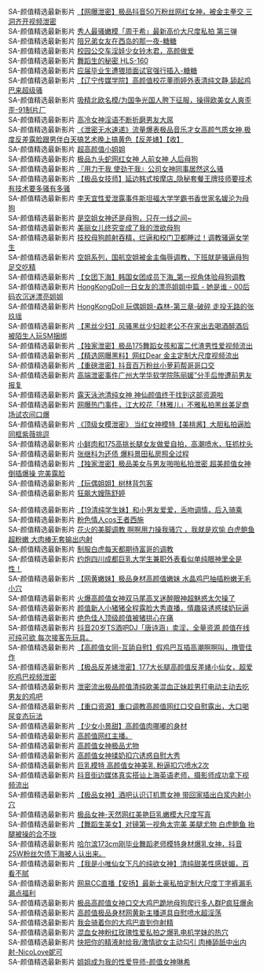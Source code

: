 SA-颜值精选最新影片      [【网曝泄密】极品抖音50万粉丝网红女神，被金主拳交 三洞齐开视频泄密](https://sagj.me/videoDetail/96b35806a5ba53a5.html)             
SA-颜值精选最新影片      [秀人最骚嫩模「周于希」最新高价大尺度私拍 第三弹](https://sagj.me/videoDetail/139805f71966a450.html)             
SA-颜值精选最新影片      [陪兄弟女友在西岛的那一夜-糖糖](https://sagj.me/videoDetail/c6aecfd4baccd877.html)             
SA-颜值精选最新影片      [校园公交车淫娃少女铃木君，高颜做爱](https://sagj.me/videoDetail/abb1fb77b3edd93e.html)             
SA-颜值精选最新影片      [舞蹈生的秘密 HLS-160](https://sagj.me/videoDetail/ca06e79cf943d4a9.html)             
SA-颜值精选最新影片      [应届毕业生遭猥琐面试官强行插入-糖糖](https://sagj.me/videoDetail/7d119b32ebcbef44.html)               
SA-颜值精选最新影片      [【辽宁传媒学院】高颜值校花董雨婷外表清纯文静,舔起鸡巴来超级骚](https://sagj.me/videoDetail/134189d47e78e37c.html)             
SA-颜值精选最新影片      [吸精北欧名模/为国争光国人胯下征服，操得欧美女人爽歪歪-91制片厂](https://sagj.me/videoDetail/efe4818d0bb31f55.html)             
SA-颜值精选最新影片      [高冷女神淫语不断折磨男友大屌](https://sagj.me/videoDetail/58fa674c58cf13c5.html)             
SA-颜值精选最新影片      [《泄密无水速递》流量爆表极品音乐才女高颜气质女神,极度反差露脸跟男伴白天搞艺术晚上搞黄色【反差婊】【收】](https://sagj.me/videoDetail/b1daaac649569fd0.html)             
SA-颜值精选最新影片      [超高颜值小姐姐](https://sagj.me/videoDetail/76965f7b358d0bb5.html)             
SA-颜值精选最新影片      [极品九头蛇网红女神 人前女神 人后母狗](https://sagj.me/videoDetail/6ac4d0665b6a7139.html)               
SA-颜值精选最新影片      [『用力干我 使劲干我』公司女神同事居然这么骚](https://sagj.me/videoDetail/1d2f449b9f3b6e6f.html)             
SA-颜值精选最新影片      [【极品女技师】延边韩式按摩店_隐秘套餐王牌技师要技术有技术要多骚有多骚](https://sagj.me/videoDetail/9789df3e8c253f61.html)             
SA-颜值精选最新影片      [李天宜性爱泄露事件斯坦福大学学霸书香世家名媛沦为母狗](https://sagj.me/videoDetail/a0feadcda1a0c2ec.html)             
SA-颜值精选最新影片      [是空姐女神还是母狗，只在一线之间~](https://sagj.me/videoDetail/354090ae1aba1af7.html)             
SA-颜值精选最新影片      [美丽女儿终究变成了我的泄欲母狗](https://sagj.me/videoDetail/e276edbf3cbe3419.html)             
SA-颜值精选最新影片      [技校母狗颜射吞精，烂逼和校门卫都睡过！调教骚逼女学生](https://sagj.me/videoDetail/1115922dc577cf68.html)               
SA-颜值精选最新影片      [空姐系列，国航空姐被金主侮辱调教，下班就是骚逼母狗足交吃精](https://sagj.me/videoDetail/a7c578efd1f92b63.html)             
SA-颜值精选最新影片      [【女团下海】韩国女团成员下海_第一视角体验母狗调教](https://sagj.me/videoDetail/2a1331853ee90bcd.html)             
SA-颜值精选最新影片      [HongKongDoll一日女友的漂亮姐姐中篇 - 她是谁 - 00后码农沉迷漂亮姐姐](https://sagj.me/videoDetail/4f057e6ef122cdc9.html)             
SA-颜值精选最新影片      [HongKongDoll 玩偶姐姐-森林-第三章-破碎 走投无路的张玖瑶](https://sagj.me/videoDetail/980de40848d74aee.html)             
SA-颜值精选最新影片      [【黑丝少妇】风骚黑丝少妇趁老公不在家出去喝酒醉酒后被陌生人玩SM捆绑](https://sagj.me/videoDetail/304b59a7c8991269.html)             
SA-颜值精选最新影片      [【独家泄密】极品175舞蹈女孩和富二代渣男性爱视频流出](https://sagj.me/videoDetail/0642ca443c09b93e.html)               
SA-颜值精选最新影片      [【精选网曝黑料】网红Dear 金主定制大尺度视频流出](https://sagj.me/videoDetail/1e242311aeca21d5.html)             
SA-颜值精选最新影片      [【重磅泄密】抖音百万粉丝小萝莉帮哥哥口交](https://sagj.me/videoDetail/705a77b8a9084564.html)             
SA-颜值精选最新影片      [高端泄密事件广州大学华软学院陈丽媛”分手后惨遭前男友报复](https://sagj.me/videoDetail/d7711789b47eebb1.html)             
SA-颜值精选最新影片      [露天泳池清纯女神 神仙颜值终于找到这部资源啦](https://sagj.me/videoDetail/143a1f52d5a1a261.html)             
SA-颜值精选最新影片      [网曝热门事件，江大校花「林雅儿」不雅私拍黑丝美足商场试农间口爆](https://sagj.me/videoDetail/8188e87c64c4d0b3.html)             
SA-颜值精选最新影片      [《顶级女模泄密》 当红女神模特【美桃酱】大胆私拍逼脸同框紫薇挑逗](https://sagj.me/videoDetail/5efe10d0dc3e5341.html)               
SA-颜值精选最新影片      [小鲜肉和175高挑长腿女友做爱自拍，高潮喷水，狂抓枕头](https://sagj.me/videoDetail/34f8c80a5c2e29cc.html)             
SA-颜值精选最新影片      [张继科为还债 爆料景田私房照全过程](https://sagj.me/videoDetail/03c7d0958a33c4e3.html)             
SA-颜值精选最新影片      [【独家泄密】极品美女与男友啪啪私拍泄密 超美颜值女神 倒插爆操 完美露脸](https://sagj.me/videoDetail/4445ffb50c2964f3.html)             
SA-颜值精选最新影片      [【玩偶姐姐】树林背包客](https://sagj.me/videoDetail/8822921f62c87230.html)             
SA-颜值精选最新影片      [狂飙大嫂陈舒婷](https://sagj.me/videoDetail/c7b55cda2e5081db.html)             

SA-颜值精选最新影片      [【19清纯学生妹】和小男友爱爱，舌吻调情，后入骑乘](https://sagj.me/videoDetail/b2dd6694b098451e.html)           
SA-颜值精选最新影片      [粉色情人cos王者西施](https://sagj.me/videoDetail/4551eecb21c1d1ff.html)               
SA-颜值精选最新影片      [花火的美脚调教 啊啊用力操我骚穴 ，我就是欢愉 白虎鲍鱼超粉嫩 大肉棒无套输出内射](https://sagj.me/videoDetail/117e0d50291318fc.html)               
SA-颜值精选最新影片      [制服白虎每天都期待富哥的调教](https://sagj.me/videoDetail/1d2ac6f09fafad03.html)               
SA-颜值精选最新影片      [约炮四川成都巨乳大学生兼职外表看似单纯眼神里全是性！](https://sagj.me/videoDetail/52a7eaa8143192ea.html)               
SA-颜值精选最新影片      [【网黄嫩妹】极品身材高颜值嫩妹 水晶鸡巴抽插粉嫩无毛小穴](https://sagj.me/videoDetail/2508e845919e5c71.html)               
SA-颜值精选最新影片      [火爆高颜值女神双马尾高叉迷醉眼神超魅惑太欠操了](https://sagj.me/videoDetail/60bd0af8d6506292.html)               
SA-颜值精选最新影片      [颜值新人小猪猪全程露脸大秀直播，情趣装诱惑揉奶玩逼](https://sagj.me/videoDetail/bb16d133df22ebd3.html)               
SA-颜值精选最新影片      [绝色佳人顶级颜值被猪拱心在痛](https://sagj.me/videoDetail/bc345f907c6bc5b8.html)               
SA-颜值精选最新影片      [抖音20岁TS酒吧DJ「唐诗涵」卖淫，全量资源 颜值在线可纯可欲 每次接客先玩具。](https://sagj.me/videoDetail/a13e50bde74641eb.html)               
SA-颜值精选最新影片      [【高颜值女同-互舔自慰】假鸡巴互插高潮啊啊叫，撸管佳作](https://sagj.me/videoDetail/49060c4e51115394.html)               
SA-颜值精选最新影片      [【极品反差婊泄密】177大长腿高颜值反差婊小仙女，超爱吃鸡巴视频泄密](https://sagj.me/videoDetail/73137d770e4c517a.html)               
SA-颜值精选最新影片      [泄密流出极品颜值清纯欧美混血正妹趁男打电动主动去吃男友的鸡吧](https://sagj.me/videoDetail/5b1863bb52fb3a30.html)               
SA-颜值精选最新影片      [【重口资源】重口调教高颜值网红口交自慰露出，大口喝尿变态玩法](https://sagj.me/videoDetail/b01493c70b4f6951.html)               
SA-颜值精选最新影片      [【少女小景甜】高颜值肉哪嘟的身材](https://sagj.me/videoDetail/75549b2049a157b5.html)               
SA-颜值精选最新影片      [高颜值网红主播。](https://sagj.me/videoDetail/ea9d36a87579cd4b.html)               
SA-颜值精选最新影片      [高颜值女神极品尤物](https://sagj.me/videoDetail/793c9f7908ea4cc3.html)               
SA-颜值精选最新影片      [高颜值女神揉奶扣穴诱惑自慰大秀](https://sagj.me/videoDetail/308998af7258b36b.html)               
SA-颜值精选最新影片      [巨乳模特 高颜值女神美乳 粉逼扣穴喷水2次](https://sagj.me/videoDetail/d8f9cdfa0584179d.html)               
SA-颜值精选最新影片      [抖音街边媒体真实搭讪上海英语老师，摄影师成功拿下视频流出](https://sagj.me/videoDetail/fc8a93764a1db791.html)               
SA-颜值精选最新影片      [【极品女神】酒吧认识订机票女神 带回家插出白浆内射小穴](https://sagj.me/videoDetail/f734273e0531dbb7.html)               
SA-颜值精选最新影片      [极品女神-天然网红美艳巨乳嫩模大尺度写真](https://sagj.me/videoDetail/dce811974b24454b.html)               
SA-颜值精选最新影片      [【舞蹈生美女】对镜第一视角太完美 美腿尤物 白虎鲍鱼 抬腿被操的合不拢](https://sagj.me/videoDetail/29c2523e155e8401.html)               
SA-颜值精选最新影片      [哈尔滨173cm刚毕业舞蹈老师模特身材爆乳女神，抖音25W粉丝欠债下海被人认出来。](https://sagj.me/videoDetail/aa4294c631f11531.html)               
SA-颜值精选最新影片      [【我是小唯仙女下凡的纯欲女神】清纯甜美性感妩媚，百看不腻](https://sagj.me/videoDetail/732d93465a44b31c.html)               
SA-颜值精选最新影片      [网易CC直播【安扬】最新土豪私拍定制大尺度丁字裤漏毛漏点福利](https://sagj.me/videoDetail/e8ced41cda4db090.html)               
SA-颜值精选最新影片      [极品高颜值女神口交大鸡巴跪地母狗爬行多人群P疯狂爆肏](https://sagj.me/videoDetail/19ba6584be581cfa.html)               
SA-颜值精选最新影片      [高颜值极品身材网黄新主播道具自慰喷水超淫荡](https://sagj.me/videoDetail/1934e535e0f69e7c.html)               
SA-颜值精选最新影片      [我会骑着你的大鸡巴直到你射精](https://sagj.me/videoDetail/33b1eb40fb9afe20.html)               
SA-颜值精选最新影片      [混血女神粉红玫瑰性爱私拍之爆乳电机学妹的热穴](https://sagj.me/videoDetail/7443f40d7d33e5e7.html)               
SA-颜值精选最新影片      [快把你的精液射给我/激情欲女主动勾引 肉棒舔舐中出内射-NicoLove妮可](https://sagj.me/videoDetail/c0f5f181c61b2d2d.html)               
SA-颜值精选最新影片      [姐姐成为我的性爱导师-颜值女神琳希](https://sagj.me/videoDetail/b76163b465a5813a.html)                     
